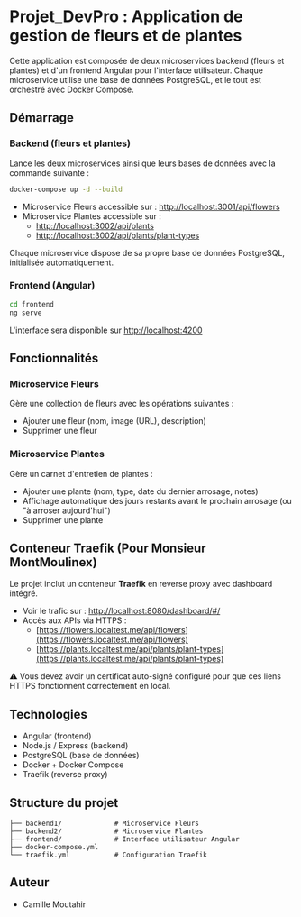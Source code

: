 
# Projet_DevPro : Application de gestion de fleurs et de plantes

Cette application est composée de deux microservices backend (fleurs et plantes) et d'un frontend Angular pour l'interface utilisateur. Chaque microservice utilise une base de données PostgreSQL, et le tout est orchestré avec Docker Compose.

## Démarrage
### Backend (fleurs et plantes)

Lance les deux microservices ainsi que leurs bases de données avec la commande suivante :

```bash
docker-compose up -d --build
```

- Microservice Fleurs accessible sur : [http://localhost:3001/api/flowers](http://localhost:3001/api/flowers)  
- Microservice Plantes accessible sur :
  - [http://localhost:3002/api/plants](http://localhost:3002/api/plants)
  - [http://localhost:3002/api/plants/plant-types](http://localhost:3002/api/plants/plant-types)

Chaque microservice dispose de sa propre base de données PostgreSQL, initialisée automatiquement.

### Frontend (Angular)

```bash
cd frontend
ng serve
```

L'interface sera disponible sur [http://localhost:4200](http://localhost:4200)

## Fonctionnalités

### Microservice Fleurs
Gère une collection de fleurs avec les opérations suivantes :
- Ajouter une fleur (nom, image (URL), description)
- Supprimer une fleur

### Microservice Plantes
Gère un carnet d'entretien de plantes :
- Ajouter une plante (nom, type, date du dernier arrosage, notes)
- Affichage automatique des jours restants avant le prochain arrosage (ou "à arroser aujourd'hui")
- Supprimer une plante


## Conteneur Traefik (Pour Monsieur MontMoulinex)

Le projet inclut un conteneur **Traefik** en reverse proxy avec dashboard intégré.

- Voir le trafic sur : [http://localhost:8080/dashboard/#/](http://localhost:8080/dashboard/#/)
- Accès aux APIs via HTTPS :
  - [https://flowers.localtest.me/api/flowers](https://flowers.localtest.me/api/flowers)
  - [https://plants.localtest.me/api/plants/plant-types](https://plants.localtest.me/api/plants/plant-types)

⚠️ Vous devez avoir un certificat auto-signé configuré pour que ces liens HTTPS fonctionnent correctement en local.


## Technologies

- Angular (frontend)
- Node.js / Express (backend)
- PostgreSQL (base de données)
- Docker + Docker Compose
- Traefik (reverse proxy)

## Structure du projet

```
├── backend1/             # Microservice Fleurs
├── backend2/             # Microservice Plantes
├── frontend/             # Interface utilisateur Angular
├── docker-compose.yml
└── traefik.yml           # Configuration Traefik
```

## Auteur

- Camille Moutahir


